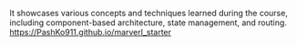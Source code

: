 It showcases various concepts and techniques learned during the course, including component-based architecture, state management, and routing.
https://PashKo911.github.io/marverl_starter
